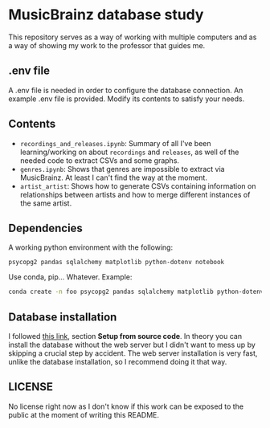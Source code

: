 # MusicBrainz database study

This repository serves as a way of working with multiple computers and as a way of showing my work to the professor that guides me.

## .env file

A .env file is needed in order to configure the database connection. An example .env file is provided. Modify its contents to satisfy your needs.

## Contents

- `recordings_and_releases.ipynb`: Summary of all I've been learning/working on about `recordings` and `releases`, as well of the needed code to extract CSVs and some graphs. 
- `genres.ipynb`: Shows that genres are impossible to extract via MusicBrainz. At least I can't find the way at the moment.
- `artist_artist`: Shows how to generate CSVs containing information on relationships between artists and how to merge different instances of the same artist.

## Dependencies

A working python environment with the following:

```
psycopg2 pandas sqlalchemy matplotlib python-dotenv notebook
```

Use conda, pip... Whatever. Example:

```bash
conda create -n foo psycopg2 pandas sqlalchemy matplotlib python-dotenv notebook
```

## Database installation

I followed [this link](https://musicbrainz.org/doc/MusicBrainz_Server/Setup), section **Setup from source code**. In theory you can install the database without the web server but I didn't want to mess up by skipping a crucial step by accident. The web server installation is very fast, unlike the database installation, so I recommend doing it that way.

## LICENSE

No license right now as I don't know if this work can be exposed to the public at the moment of writing this README.
